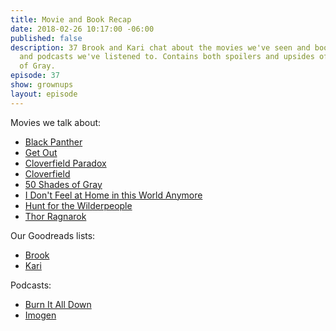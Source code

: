 ```yaml
---
title: Movie and Book Recap
date: 2018-02-26 10:17:00 -06:00
published: false
description: 37 Brook and Kari chat about the movies we've seen and books we've read
  and podcasts we've listened to. Contains both spoilers and upsides of 50 Shades
  of Gray.
episode: 37
show: grownups
layout: episode
---
```


Movies we talk about:
- [Black Panther]()
- [Get Out]()
- [Cloverfield Paradox]()
- [Cloverfield]()
- [50 Shades of Gray]()
- [I Don't Feel at Home in this World Anymore]()
- [Hunt for the Wilderpeople]()
- [Thor Ragnarok]()

Our Goodreads lists:
- [Brook]()
- [Kari]()

Podcasts:
- [Burn It All Down]()
- [Imogen]()
